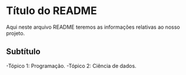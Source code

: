 # Título do README

Aqui neste arquivo README teremos as informações relativas ao nosso projeto.

## Subtítulo

-Tópico 1: Programação.
-Tópico 2: Ciência de dados.
